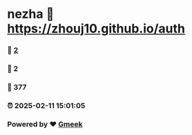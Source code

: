 # nezha :link: https://zhouj10.github.io/auth 
### :page_facing_up: [2](https://zhouj10.github.io/auth/tag.html) 
### :speech_balloon: 2 
### :hibiscus: 377 
### :alarm_clock: 2025-02-11 15:01:05 
### Powered by :heart: [Gmeek](https://github.com/Meekdai/Gmeek)
